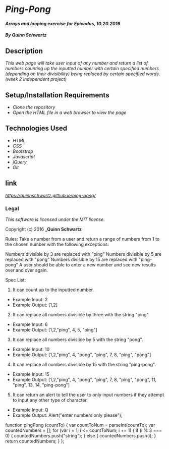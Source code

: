 # _Ping-Pong_

#### _Arrays and looping exercise for Epicodus, 10.20.2016_

#### _**By Quinn Schwartz**_

## Description

_This web page will take user input of any number and return a list of numbers counting up the inputted number with certain specified numbers (depending on their divisibility) being replaced by certain specified words. (week 2 independent project)_

## Setup/Installation Requirements

* _Clone the repository_
* _Open the HTML file in a web browser to view the page_

## Technologies Used

* _HTML_
* _CSS_
* _Bootstrap_
* _Javascript_
* _jQuery_
* _Git_

## link

_https://quinnschwartz.github.io/ping-pong/_

### Legal

*This software is licensed under the MIT license.*

Copyright (c) 2016 **_Quinn Schwartz**

Rules:
Take a number from a user and return a range of numbers from 1 to the chosen number with the following exceptions:

Numbers divisible by 3 are replaced with "ping"
Numbers divisible by 5 are replaced with "pong"
Numbers divisible by 15 are replaced with "ping-pong"
A user should be able to enter a new number and see new results over and over again.

Spec List:
1) It can count up to the inputted number.
  - Example Input: 2
  - Example Output: [1,2]

2)  It can replace all numbers divisible by three with the string "ping".
  - Example Input: 6
  - Example Output: [1,2,"ping", 4, 5, "ping"]

3) It can replace all numbers divisible by 5 with the string "pong".
  - Example Input: 10
  - Example Output: [1,2,"ping", 4, "pong", "ping", 7, 8, "ping", "pong"]

4) It can replace all numbers divisible by 15 with the string "ping-pong".
  - Example Input: 15
  - Example Output: [1,2,"ping", 4, "pong", "ping", 7, 8, "ping", "pong", 11, "ping", 13, 14, "ping-pong"]

5) It can return an alert to tell the user to only input numbers if they attempt to input any other type of character.  
  - Example Input: Q
  - Example Output: Alert("enter numbers only please");

  function pingPong (countTo) {
  var countToNum = parseInt(countTo);
  var countedNumbers = [];
  for (var i = 1; i <= countToNum; i += 1) {
    if (i % 3 === 0) {
      countedNumbers.push("string");
    } else {
      countedNumbers.push(i);
    }
    return countedNumbers;
    }
  };
